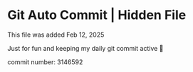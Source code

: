 # Git Auto Commit | Hidden File

This file was added Feb 12, 2025

Just for fun and keeping my daily git commit active 🤪

commit number: 3146592

